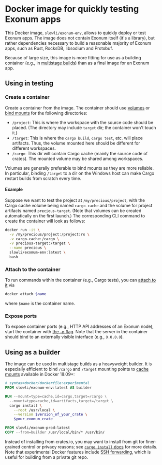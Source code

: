 # Docker image for quickly testing Exonum apps

This Docker image, `slowli/exonum-env`, allows to quickly deploy or test Exonum apps.
The image does not contain Exonum itself (it's a library), but rather dependencies
necessary to build a reasonable majority of Exonum apps, such as Rust, RocksDB, libsodium
and Protobuf.

Because of large size, this image is more fitting for use as a building container
(e.g., in [multistage builds][docker-multistage]) than as a final image for an Exonum app.

## Using in testing

### Create a container

Create a container from the image. The container should use
[volumes][docker-volume] or [bind mounts][docker-mount] for the following directories:

- `/project`: This is where the workspace with the source code should be placed.
  (The directory may include `target` dir; the container won't touch it.)
- `/target`: This is where the `cargo build`, `cargo test`, etc. will place artifacts.
  Thus, the volume mounted here should be different for different workspaces.
- `/cargo`: This dir will contain Cargo cache (mainly the source code of crates). The
  mounted volume may be shared among workspaces.

Volumes are generally preferable to bind mounts as they are more reliable. In particular,
binding `/target` to a dir on the Windows host can make Cargo restart builds from scratch
every time.

#### Example

Suppose we want to test the project at `/my/precious/project`, with the Cargo cache volume
being named `cargo-cache` and the volume for project artifacts named `precious-target`.
(Note that volumes can be created automatically on the first launch.) The corresponding CLI
command to create the container will look as follows:

```bash
docker run -it \
  -v /my/precious/project:/project:ro \
  -v cargo-cache:/cargo \
  -v precious-target:/target \
  --name precious \
  slowli/exonum-env:latest \
  bash
```

### Attach to the container

To run commands within the container (e.g., Cargo tests), you can
[attach to it][docker-attach] via

```bash
docker attach $name
```

where `$name` is the container name.

### Expose ports

To expose container ports (e.g., HTTP API addresses of an Exonum node),
start the container with [the `-p` flag][docker-expose].
Note that the server in the container should bind to an externally visible
interface (e.g., `0.0.0.0`).

## Using as a builder

The image can be used in multistage builds as a heavyweight builder.
It is especially efficient to bind `/cargo` and `/target` mounting points
to [cache mounts][buildkit-cache] available in Docker 18.09+:

```dockerfile
# syntax=docker/dockerfile:experimental
FROM slowli/exonum-env:latest AS builder

RUN --mount=type=cache,id=cargo,target=/cargo \
  --mount=type=cache,id=artifacts,target=/target \
  cargo install \
    --root /usr/local \
    --version $version_of_your_crate \
    $your_exonum_crate

FROM slowli/exonum-prod:latest
COPY --from=builder /usr/local/bin/* /usr/bin/
```

Instead of installing from crates.io, you may want to install from git for finer-grained control
or privacy reasons; see [`cargo install` docs][cargo-install] for more details.
Note that experimental Docker features include [SSH forwarding][buildkit-ssh],
which is useful for building from a private git repo.

[docker-volume]: https://docs.docker.com/storage/volumes/
[docker-mount]: https://docs.docker.com/storage/bind-mounts/
[docker-attach]: https://docs.docker.com/engine/reference/commandline/attach/
[docker-expose]: https://docs.docker.com/engine/reference/commandline/run/#publish-or-expose-port--p---expose
[docker-multistage]: https://docs.docker.com/develop/develop-images/multistage-build/
[buildkit-cache]: https://github.com/moby/buildkit/blob/master/frontend/dockerfile/docs/experimental.md#run---mounttypecache
[cargo-install]: https://doc.rust-lang.org/cargo/commands/cargo-install.html
[buildkit-ssh]: https://github.com/moby/buildkit/blob/master/frontend/dockerfile/docs/experimental.md#run---mounttypessh
